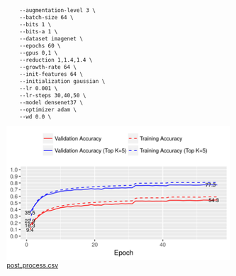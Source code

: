 ```
    --augmentation-level 3 \
    --batch-size 64 \
    --bits 1 \
    --bits-a 1 \
    --dataset imagenet \
    --epochs 60 \
    --gpus 0,1 \
    --reduction 1,1.4,1.4 \
    --growth-rate 64 \
    --init-features 64 \
    --initialization gaussian \
    --lr 0.001 \
    --lr-steps 30,40,50 \
    --model densenet37 \
    --optimizer adam \
    --wd 0.0 \
```
![acc.png](acc.png)
[post_process.csv](post_process.csv)
